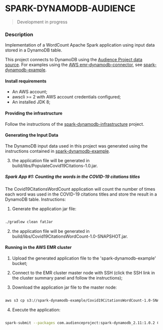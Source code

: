 # SPARK-DYNAMODB-AUDIENCE

> Development in progress

### Description

Implementation of a WordCount Apache Spark application using input data stored in a DynamoDB table.

This project connects to DynamoDB using the [Audience Project data source](https://github.com/audienceproject/spark-dynamodb). For examples using the [AWS emr-dynamodb-connector](https://github.com/awslabs/emr-dynamodb-connector), see [spark-dynamodb-example](https://github.com/leohoc/spark-dynamodb-example).

#### Install requirements

- An AWS account;
- awscli >= 2 with AWS account credentials configured;
- An installed JDK 8;

#### Providing the infrastructure

Follow the instructions of the [spark-dynamodb-infrastructure](https://github.com/leohoc/spark-dynamodb-infrastructure) project.

#### Generating the Input Data

The DynamoDB input data used in this project was generated using the instructions contained in [spark-dynamodb-example](https://github.com/leohoc/spark-dynamodb-example).

3. the application file will be generated in build/libs/PopulateCovid19Citations-1.0.jar.

##### Spark App #1: Counting the words in the COVID-19 citations titles 

The Covid19CitationsWordCount application will count the number of times each word was used in the COVID-19 citations titles and store the result in a DynamoDB table.
Instructions:

1. Generate the application jar file:

```bash

./gradlew clean fatJar

```

2. the application file will be generated in build/libs/Covid19CitationsWordCount-1.0-SNAPSHOT.jar.

#### Running in the AWS EMR cluster

1. Upload the generated application file to the 'spark-dynamodb-example' bucket;

2. Connect to the EMR cluster master node with SSH (click the SSH link in the cluster summary panel and follow the instructions);

3. Download the application jar file to the master node:

```bash

aws s3 cp s3://spark-dynamodb-example/Covid19CitationsWordCount-1.0-SNAPSHOT.jar .

```

4. Execute the application:
 
```bash

spark-submit --packages com.audienceproject:spark-dynamodb_2.11:1.0.2 Covid19CitationsWordCount-1.0-SNAPSHOT.jar

```  